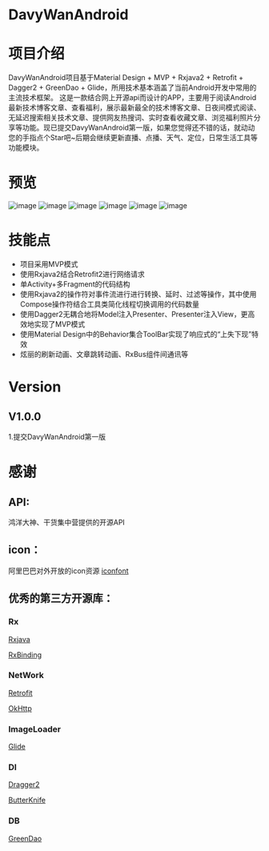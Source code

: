 # DavyWanAndroid

# 项目介绍
DavyWanAndroid项目基于Material Design + MVP + Rxjava2 + Retrofit + Dagger2 + GreenDao + Glide，所用技术基本涵盖了当前Android开发中常用的主流技术框架。
这是一款结合网上开源api而设计的APP，主要用于阅读Android最新技术博客文章、查看福利，展示最新最全的技术博客文章、日夜间模式阅读、无延迟搜索相关技术文章、提供网友热搜词、实时查看收藏文章、浏览福利照片分享等功能。现已提交DavyWanAndroid第一版，如果您觉得还不错的话，就动动您的手指点个Star吧~后期会继续更新直播、点播、天气、定位，日常生活工具等功能模块。

# 预览
![image](https://github.com/Davy1023/DavyWanAndroid/blob/master/images/1540911608584.jpg)
![image](https://github.com/Davy1023/DavyWanAndroid/blob/master/images/1540911114557.jpg)
![image](https://github.com/Davy1023/DavyWanAndroid/blob/master/images/1540911801674.jpg)
![image](https://github.com/Davy1023/DavyWanAndroid/blob/master/images/1540912050513.jpg)
![image](https://github.com/Davy1023/DavyWanAndroid/blob/master/images/1540912313550.jpg)
![image](https://github.com/Davy1023/DavyWanAndroid/blob/master/images/1540912203836.jpg)

# 技能点
* 项目采用MVP模式
* 使用Rxjava2结合Retrofit2进行网络请求
* 单Activity+多Fragment的代码结构
* 使用Rxjava2的操作符对事件流进行进行转换、延时、过滤等操作，其中使用Compose操作符结合工具类简化线程切换调用的代码数量
* 使用Dagger2无耦合地将Model注入Presenter、Presenter注入View，更高效地实现了MVP模式
* 使用Material Design中的Behavior集合ToolBar实现了响应式的“上失下现”特效
* 炫丽的刷新动画、文章跳转动画、RxBus组件间通讯等

# Version

## V1.0.0
1.提交DavyWanAndroid第一版

# 感谢


## API:
鸿洋大神、干货集中营提供的开源API

## icon：
阿里巴巴对外开放的icon资源 [iconfont](http://www.iconfont.cn/)

## 优秀的第三方开源库：

### Rx
[Rxjava](https://github.com/ReactiveX/RxJava)<br>

[RxBinding](https://github.com/JakeWharton/RxBinding)

### NetWork
[Retrofit](https://github.com/square/retrofit)<br>

[OkHttp](https://github.com/square/okhttp)

### ImageLoader
[Glide](https://github.com/bumptech/glide)

### DI
[Dragger2](https://github.com/google/dagger)<br>

[ButterKnife](https://github.com/JakeWharton/butterknife)

### DB
[GreenDao](https://github.com/greenrobot/greenDAO)
